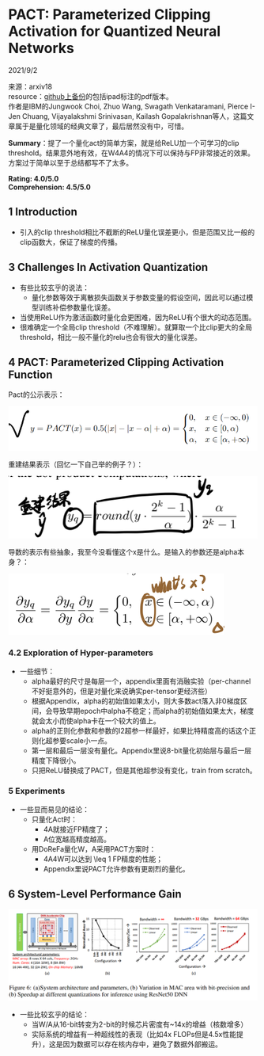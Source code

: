 # PACT: Parameterized Clipping Activation for Quantized Neural Networks  

2021/9/2  

来源：arxiv18  
resource：[github上备份](https://github.com/YouCaiJun98/YouCaiJun98.github.io/blob/master/articles/ModelCompression/Quantization/PACT%20Parameterized%20Clipping%20Activation%20for%20Quanti.pdf)的包括ipad标注的pdf版本。  
作者是IBM的Jungwook Choi, Zhuo Wang, Swagath Venkataramani, Pierce I-Jen Chuang,
Vijayalakshmi Srinivasan, Kailash Gopalakrishnan等人，这篇文章属于是量化领域的经典文章了，最后居然没有中，可惜。  

**Summary**：提了一个量化act的简单方案，就是给ReLU加一个可学习的clip threshold。结果意外地有效，在W4A4的情况下可以保持与FP非常接近的效果。方案过于简单以至于总结都写不了太多。  

**Rating: 4.0/5.0**  
**Comprehension: 4.5/5.0**  

## 1 Introduction  
* 引入的clip threshold相比不截断的ReLU量化误差更小，但是范围又比一般的clip函数大，保证了梯度的传播。  

## 3 Challenges In Activation Quantization  
* 有些比较玄乎的说法：  
    * 量化参数等效于离散损失函数关于参数变量的假设空间，因此可以通过模型训练补偿参数量化误差。  
* 当使用ReLU作为激活函数时量化会更困难，因为ReLU有个很大的动态范围。  
* 很难确定一个全局clip threshold（不难理解）。就算取一个比clip更大的全局threshold，相比一般不量化的relu也会有很大的量化误差。  

## 4 PACT: Parameterized Clipping Activation Function  
Pact的公示表示：  

![](https://raw.githubusercontent.com/YouCaiJun98/MyPicBed/main/imgs/202109030001.png)  

重建结果表示（回忆一下自己举的例子？）：  

![](https://raw.githubusercontent.com/YouCaiJun98/MyPicBed/main/imgs/202109030002.png)  

导数的表示有些抽象，我至今没看懂这个x是什么。是输入的参数还是alpha本身？：  

![](https://raw.githubusercontent.com/YouCaiJun98/MyPicBed/main/imgs/202109030003.png)  

### 4.2 Exploration of Hyper-parameters  
* 一些细节：  
    * alpha最好的尺寸是每层一个，appendix里面有消融实验（per-channel不好挺意外的，但是对量化来说确实per-tensor更经济些）  
    * 根据Appendix，alpha的初始值如果太小，则大多数act落入非0梯度区间，会导致早期epoch中alpha不稳定；而alpha的初始值如果太大，梯度就会太小而使alpha卡在一个较大的值上。  
    * alpha的正则化参数和参数的l2超参一样最好，如果比特精度高的话这个正则化超参要scale小一点。  
    * 第一层和最后一层没有量化。Appendix里说8-bit量化初始层与最后一层精度下降很小。  
    * 只把ReLU替换成了PACT，但是其他超参没有变化，train from scratch。  

### 5 Experiments  
* 一些显而易见的结论：  
    * 只量化Act时：  
        * 4A就接近FP精度了；  
        * A位宽越高精度越高。  
    * 用DoReFa量化W，A采用PACT方案时：  
        * 4A4W可以达到 \leq 1 FP精度的性能；  
        * Appendix里说PACT允许参数有更剧烈的量化。  

## 6 System-Level Performance Gain  
![](https://raw.githubusercontent.com/YouCaiJun98/MyPicBed/main/imgs/202109030004.png)  
* 一些比较玄乎的结论：  
    * 当W/A从16-bit转变为2-bit的时候芯片密度有~14x的增益（核数增多）  
    * 实际系统的增益有一种超线性的表现（比如4x FLOPs但是4.5x性能提升），这是因为数据可以存在核内存中，避免了数据外部搬运。  

